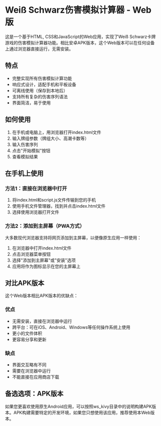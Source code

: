 # Weiß Schwarz伤害模拟计算器 - Web版

这是一个基于HTML, CSS和JavaScript的Web应用，实现了Weiß Schwarz卡牌游戏的伤害模拟计算器功能。相比安卓APK版本，这个Web版本可以在任何设备上通过浏览器直接运行，无需安装。

## 特点

- 完整实现所有伤害模拟计算功能
- 响应式设计，适配手机和平板设备
- 可离线使用（保存到本地后）
- 支持所有复杂的伤害序列语法
- 界面简洁，易于使用

## 如何使用

1. 在手机或电脑上，用浏览器打开index.html文件
2. 输入牌组参数（牌组大小、高潮卡数等）
3. 输入伤害序列
4. 点击"开始模拟"按钮
5. 查看模拟结果

## 在手机上使用

### 方法1：直接在浏览器中打开

1. 将index.html和script.js文件传输到您的手机
2. 使用手机文件管理器，找到并点击index.html文件
3. 选择使用浏览器打开文件

### 方法2：添加到主屏幕（PWA方式）

大多数现代浏览器支持将网页添加到主屏幕，以便像原生应用一样使用：

1. 在浏览器中打开index.html文件
2. 点击浏览器菜单按钮
3. 选择"添加到主屏幕"或"安装"选项
4. 应用将作为图标显示在您的主屏幕上

## 对比APK版本

这个Web版本相比APK版本的优缺点：

### 优点
- 无需安装，直接在浏览器中运行
- 跨平台：可在iOS、Android、Windows等任何操作系统上使用
- 更小的文件体积
- 更容易分享和更新

### 缺点
- 界面交互略有不同
- 需要在浏览器中运行
- 不能直接在应用商店下载

## 备选选项：APK版本

如果您更喜欢使用原生Android应用，可以按照ws_kivy目录中的说明构建APK版本。APK构建需要特定的开发环境，如果您只想使用该应用，推荐使用本Web版本。

